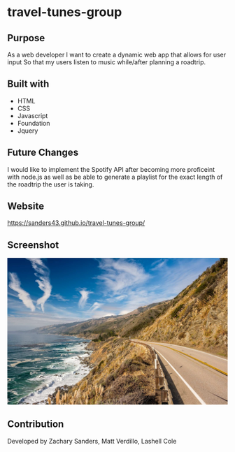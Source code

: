 # travel-tunes-group
## Purpose
As a web developer 
I want to create a dynamic web app that allows for user input
So that my users listen to music while/after planning a roadtrip.

## Built with
* HTML
* CSS
* Javascript
* Foundation
* Jquery

## Future Changes
I would like to implement the Spotify API after becoming more proficeint with node.js as well as be able to generate a playlist for the exact length of the roadtrip the user is taking.

## Website
https://sanders43.github.io/travel-tunes-group/

## Screenshot
<img src="./assets/images/travel2.jpg">


## Contribution
Developed by Zachary Sanders, Matt Verdillo, Lashell Cole